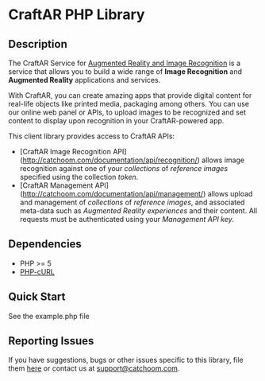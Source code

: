 # CraftAR PHP Library


## Description

The CraftAR Service for [Augmented Reality and Image Recognition](http://catchoom.com/product/craftar/augmented-reality-and-image-recognition/) is a  service
that allows you to build a wide range of __Image Recognition__ and __Augmented Reality__ applications
and services.

With CraftAR, you can create amazing apps that provide digital content
for real-life objects like printed media, packaging among others. You
can use our online web panel or APIs, to upload images to be recognized and set
content to display upon recognition in your CraftAR-powered app.

This client library provides access to CraftAR APIs:
- [CraftAR Image Recognition API]
(http://catchoom.com/documentation/api/recognition/)
  allows image recognition against one of your _collections_ of _reference images_ specified using the collection _token_.
- [CraftAR Management API]
(http://catchoom.com/documentation/api/management/)
  allows upload and management of _collections_ of _reference images_, and associated meta-data such as _Augmented Reality experiences_ and their content.
  All requests must be authenticated using your _Management API key_.


## Dependencies

- PHP >= 5
- [PHP-cURL](http://php.net/manual/es/book.curl.php)

## Quick Start

See the example.php file

## Reporting Issues

If you have suggestions, bugs or other issues specific to this library, file
them [here](https://github.com/Catchoom/catchoom-php/issues) or contact us
at [support@catchoom.com](mailto:support@catchoom.com).
